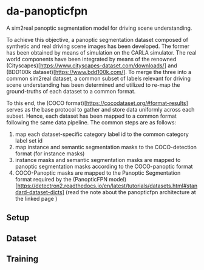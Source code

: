 # da-panopticfpn

A sim2real panoptic segmentation model for driving scene understanding.

To achieve this objective, a panoptic segmentation dataset composed of synthetic and real driving scene images has been developed.
The former has been obtained by means of simulation on the CARLA simulator.
The real world components have been integrated by means of the renowned (Cityscapes)[https://www.cityscapes-dataset.com/downloads/] and (BDD100k dataset)[https://www.bdd100k.com/].
To merge the three into a common sim2real dataset, a common subset of labels relevant for driving scene understanding has been determined and utilized
to re-map the ground-truths of each dataset to a common format.

To this end, the (COCO format)[https://cocodataset.org/#format-results] serves as the base protocol to gather and store data uniformly across each subset.
Hence, each dataset has been mapped to a common format following the same data pipeline.
The common steps are as follows:
1. map each dataset-specific category label id to the common category label set id
2. map instance and semantic segmentation masks to the COCO-detection format (for instance masks)
3. instance masks and semantic segmentation masks are mapped to panoptic segmentation masks according to the COCO-panoptic format
4. COCO-Panoptic masks are mapped to the Panoptic Segmentation format required by the (PanopticFPN model)[https://detectron2.readthedocs.io/en/latest/tutorials/datasets.html#standard-dataset-dicts] (read the note about the panopticfpn architecture at the linked page )



## Setup 



## Dataset


## Training

